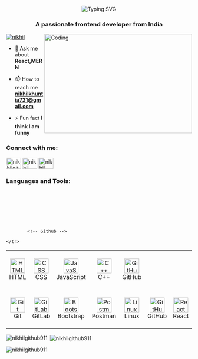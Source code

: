 <p align="center">
  <img src="https://readme-typing-svg.demolab.com?font=Fira+Code&weight=500&size=30&pause=1000&color=36BCF7&center=true&vCenter=true&width=435&lines=Hi+%F0%9F%91%8B%2C+I'm+Nikhil" alt="Typing SVG" />
</p>

<h3 align="center">A passionate frontend developer from India</h3>
<img align="right" alt="Coding" width="400"height="270" src="https://cdn.dribbble.com/users/1162077/screenshots/3848914/programmer.gif">

<p align="left"> <a href="https://twitter.com/nikhil" target="blank"><img src="https://img.shields.io/twitter/follow/nikhil?logo=twitter&style=for-the-badge" alt="nikhil" /></a> </p>

- 💬 Ask me about **React,MERN**

- 📫 How to reach me **nikhilkhuntia721@gmail.com**

- ⚡ Fun fact **I think I am funny**

<h3 align="left">Connect with me:</h3>
<p align="left">
<a href="https://codepen.io/nikhilgithub911" target="blank"><img align="center" src="https://raw.githubusercontent.com/rahuldkjain/github-profile-readme-generator/master/src/images/icons/Social/codepen.svg" alt="nikhilgithub911" height="30" width="40" /></a>
<a href="https://twitter.com/astrophile_721" target="blank"><img align="center" src="https://raw.githubusercontent.com/rahuldkjain/github-profile-readme-generator/master/src/images/icons/Social/twitter.svg" alt="nikhil" height="30" width="40" /></a>
<a href="https://linkedin.com/in/nikhil khuntia" target="blank"><img align="center" src="https://raw.githubusercontent.com/rahuldkjain/github-profile-readme-generator/master/src/images/icons/Social/linked-in-alt.svg" alt="nikhil khuntia" height="30" width="40" /></a>
</p>

<h3 align="left">Languages and Tools:</h3>
<div style="margin-top: 120px;">
  <table>
    <tr>
      <!-- HTML -->
      <td width="100">
        <div align="center" style="display: flex; flex-direction: column; align-items: center; justify-content: center; height: 100px;">
          <img src="https://camo.githubusercontent.com/49179b69f7956cc4b5e5e7987d011103b7e3ffc20c55ca4a43c8ff214c3b6796/68747470733a2f2f736b696c6c69636f6e732e6465762f69636f6e733f693d68746d6c" width="40" alt="HTML" />
          <span>HTML</span>
        </div>
      </td>
      <!-- CSS -->
      <td width="100">
        <div align="center" style="display: flex; flex-direction: column; align-items: center; justify-content: center; height: 100px;">
          <img src="https://camo.githubusercontent.com/a266b2536a9f4e1b8dc325ca89d9ce8e7f323c1e140f8b830a42f474a56e3b4c/68747470733a2f2f736b696c6c69636f6e732e6465762f69636f6e733f693d637373" width="40" alt="CSS" />
          <span>CSS</span>
        </div>
      </td>
      <!-- JavaScript -->
      <td width="100">
        <div align="center" style="display: flex; flex-direction: column; align-items: center; justify-content: center; height: 100px;">
          <img src="https://camo.githubusercontent.com/9f44b299b7e1173e15c41a2bb04863ca5e78c81ab947283d3b6f6475871b8f60/68747470733a2f2f74656368737461636b2d67656e657261746f722e76657263656c2e6170702f6a732d69636f6e2e737667" width="40" alt="JavaScript" />
          <span>JavaScript</span>
        </div>
      </td>
      <!-- C++ -->
      <td width="100">
        <div align="center" style="display: flex; flex-direction: column; align-items: center; justify-content: center; height: 100px;">
          <img src="https://camo.githubusercontent.com/de09bba464602abc95ce76dd3b5ec1e16fe96c1d7ef69bdc31e177006a40f2e1/68747470733a2f2f74656368737461636b2d67656e657261746f722e76657263656c2e6170702f6370702d69636f6e2e737667" width="40" alt="C++" />
          <span>C++</span>
        </div>
      </td>
      <!-- GitHub -->
      <td width="100">
        <div align="center" style="display: flex; flex-direction: column; align-items: center; justify-content: center; height: 100px;">
          <img src="https://camo.githubusercontent.com/5f4b9172a9838699a85ea70bd685703967435a46a36adca723eba29b945e2ae8/68747470733a2f2f74656368737461636b2d67656e657261746f722e76657263656c2e6170702f6769746875622d69636f6e2e737667" width="40" alt="GitHub" />
          <span>GitHub</span>
        </div>
      </td>
    </tr>
    <tr>
      <!-- Git -->
      <td width="100">
        <div align="center" style="display: flex; flex-direction: column; align-items: center; justify-content: center; height: 100px;">
          <img src="https://camo.githubusercontent.com/a2322ca134c223fe4b49d637be98c3b8d9b907e8ef9c601c4bc8ce2a5824e269/68747470733a2f2f736b696c6c69636f6e732e6465762f69636f6e733f693d676974" width="40" alt="Git" />
          <span>Git</span>
        </div>
      </td>
      <!-- GitLab -->
      <td width="100">
        <div align="center" style="display: flex; flex-direction: column; align-items: center; justify-content: center; height: 100px;">
          <img src="https://camo.githubusercontent.com/fcf2fcd04d951aa4310987fcb0381f52a8339cddb2e5aaad293ff37265a45d32/68747470733a2f2f736b696c6c69636f6e732e6465762f69636f6e733f693d6769746c6162" width="40" alt="GitLab" />
          <span>GitLab</span>
        </div>
      </td>
      <!-- Bootstrap -->
      <td width="100">
        <div align="center" style="display: flex; flex-direction: column; align-items: center; justify-content: center; height: 100px;">
          <img src="https://camo.githubusercontent.com/6b1bf7b8b619209db3380bb7d254b3aa8eacd86d708ee47c4efd90c3e770c190/68747470733a2f2f736b696c6c69636f6e732e6465762f69636f6e733f693d626f6f747374726170" width="40" alt="Bootstrap" />
          <span>Bootstrap</span>
        </div>
      </td>
      <!-- Postman -->
      <td width="100">
        <div align="center" style="display: flex; flex-direction: column; align-items: center; justify-content: center; height: 100px;">
          <img src="https://camo.githubusercontent.com/5b0b5b0ff513c0fbf98618d906122d0099582b0aae94e33c04c8a75848367301/68747470733a2f2f736b696c6c69636f6e732e6465762f69636f6e733f693d706f73746d616e" width="40" alt="Postman" />
          <span>Postman</span>
        </div>
      </td>
      <!-- Linux -->
      <td width="100">
        <div align="center" style="display: flex; flex-direction: column; align-items: center; justify-content: center; height: 100px;">
          <img src="https://camo.githubusercontent.com/9de3a0e52bb32397d435c3cd0396f81235fba55ec7bccf5b8202aa1b551e89bf/68747470733a2f2f736b696c6c69636f6e732e6465762f69636f6e733f693d6c696e7578" width="40" alt="Linux" />
          <span>Linux</span>
        </div>
      </td>

            <!-- Github -->
<td width="100">
  <div align="center" style="display: flex; flex-direction: column; align-items: center; justify-content: center; height: 100px;">
    <img src="https://skillicons.dev/icons?i=github" width="40" alt="GitHub" />
    <span>GitHub</span>
  </div>
</td>
<td width="100">
  <div align="center" style="display: flex; flex-direction: column; align-items: center; justify-content: center; height: 100px;">
    <img src="https://skillicons.dev/icons?i=react" width="40" alt="React" />
    <span>React</span>
  </div>
</td>



    </tr>
  </table>
</div>


<p><img align="left" src="https://github-readme-stats.vercel.app/api/top-langs?username=nikhilgithub911&show_icons=true&locale=en&layout=compact" alt="nikhilgithub911" /></p>

<p>&nbsp;<img align="center" src="https://github-readme-stats.vercel.app/api?username=nikhilgithub911&show_icons=true&locale=en" alt="nikhilgithub911" /></p>

<p><img align="center" src="https://github-readme-streak-stats.herokuapp.com/?user=nikhilgithub911&" alt="nikhilgithub911" /></p>

